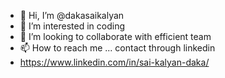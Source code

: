 - 👋 Hi, I’m @dakasaikalyan
- 👀 I’m interested in coding
- 💞️ I’m looking to collaborate with efficient team
- 📫 How to reach me ... contact through linkedin
- https://www.linkedin.com/in/sai-kalyan-daka/

<!---
dakasaikalyan/dakasaikalyan is a ✨ special ✨ repository because its `README.md` (this file) appears on your GitHub profile.
You can click the Preview link to take a look at your changes.
--->
